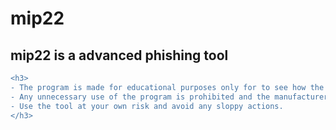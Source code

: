 # mip22
 <h2> mip22 is a advanced phishing tool </h2> 

```diff
<h3>
- The program is made for educational purposes only for to see how the phishing method works.
- Any unnecessary use of the program is prohibited and the manufacturer has no responsibility for any illegal use by anyone.
- Use the tool at your own risk and avoid any sloppy actions.
</h3>
```
 ```
